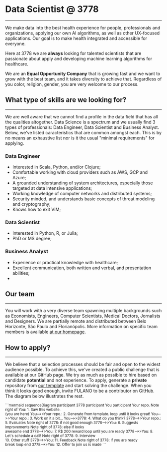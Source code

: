 # <b>Data Scientist @ 3778</b>
---
We make data into the best health experience for people, professionals and organizations, applying our own AI algorithms, as well as other UX-focused applications. Our goal is to make health integrated and accessible for everyone.

Here at 3778 we are **always** looking for talented scientists that are passionate about apply and developing machine learning algorithms for healthcare.

We are an <b>Equal Opportunity Company</b> that is growing fast and we want to grow with the best team, and it takes diversity to achieve that. Regardless of you color, religion, gender, you are very welcome to our process.

## <b>What type of skills are we looking for?</b>
---

We are well aware that we cannot find a profile in the data field that has all the qualities altogether. Data Science is a spectrum and we usually find 3 types of professionals: Data Engineer, Data Scientist and Business Analyst. Below, we've listed caracteristics that are common amongst each. This is by no means an exhaustive list nor is it the usual "minimal requirements" for applying.

### Data Engineer
- Interested in Scala, Python, and/or Clojure;
- Comfortable working with cloud providers such as AWS, GCP and Azure;
- A grounded understanding of system architectures, especially those targeted at data intensive applications;
- Working knowledge of computer networks and distributed systems;
- Security minded, and understands basic concepts of threat modeling and cryptography;
- Knows how to exit VIM; 

### Data Scientist
- Interested in Python, R, or Julia;
- PhD or MS degree;

### Business Analyst
- Experience or practical knowledge with healthcare;
- Excellent communication, both written and verbal, and presentation abilities;
- 

## <b>Our team</b>
---
You will work with a very diverse team spawning multiple backgrounds such as Economists, Engineers, Computer Scientists, Medical Doctors, Jornalists and Designers. We are partially remote and distributed between Belo Horizonte, São Paulo and Florianópolis. More information on specific team members is available [at our homepage](https://research.3778.care/#people).

## <b>How to apply?</b>
---

We believe that a selection processes should be fair and open to the widest audience possible. To achieve this, we've created a public challenge that is available at our GitHub page. We try as much as possible to hire based on candidate **potential** and not experience. To apply, generate a **private** repository from [our template](https://github.com/3778/ml-challenge) and start solving the challenge. When you think it looks good enough, invite FULANO to be a contributor on GitHub. The diagram below illustrates the rest.

<small>
```mermaid
sequenceDiagram
    participant 3778
    participant You
    participant Your repo.
    Note right of You: 1. Saw this website. <br> (you are here)
    You-->>Your repo.: 2. Generate from template.
    loop until it looks great!
        You-->>Your repo.: 3. Work on it a bit...
        You-->>3778: 4. What do you think?
        3778-->>Your repo.: 5. Evaluates
        Note right of 3778: if not good enough
        3778-->>You: 6. Suggests improvements
        Note right of 3778: else if looks <br> awesome
    end
    3778-->>You: 7. R$ 200 reward
    loop until you are ready
        3778-->>You: 8. Let's schedule a call!
        Note right of 3778: 9. Interview <br> 10. Other stuff
        3778-->>You: 11. Feedback
        Note right of 3778: if you are ready <br> break loop
    end
    3778-->>You: 12. Offer to join us is made
```
</small>
